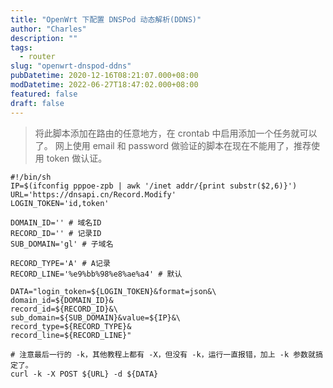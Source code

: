 ```yaml
---
title: "OpenWrt 下配置 DNSPod 动态解析(DDNS)"
author: "Charles"
description: ""
tags:
  - router
slug: "openwrt-dnspod-ddns"
pubDatetime: 2020-12-16T08:21:07.000+08:00
modDatetime: 2022-06-27T18:47:02.000+08:00
featured: false
draft: false
---
```


> 将此脚本添加在路由的任意地方，在 crontab 中启用添加一个任务就可以了。
> 网上使用 email 和 password 做验证的脚本在现在不能用了，推荐使用 token 做认证。

```shell
#!/bin/sh
IP=$(ifconfig pppoe-zpb | awk '/inet addr/{print substr($2,6)}')
URL='https://dnsapi.cn/Record.Modify'
LOGIN_TOKEN='id,token'

DOMAIN_ID='' # 域名ID
RECORD_ID='' # 记录ID
SUB_DOMAIN='gl' # 子域名

RECORD_TYPE='A' # A记录
RECORD_LINE='%e9%bb%98%e8%ae%a4' # 默认

DATA="login_token=${LOGIN_TOKEN}&format=json&\
domain_id=${DOMAIN_ID}&
record_id=${RECORD_ID}&\
sub_domain=${SUB_DOMAIN}&value=${IP}&\
record_type=${RECORD_TYPE}&
record_line=${RECORD_LINE}"

# 注意最后一行的 -k，其他教程上都有 -X，但没有 -k，运行一直报错，加上 -k 参数就搞定了。
curl -k -X POST ${URL} -d ${DATA}

```
